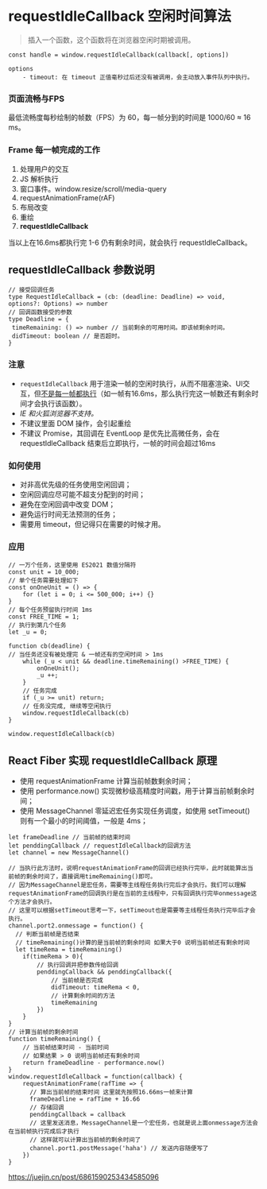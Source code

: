 # requestIdleCallback 空闲时间算法
> 插入一个函数，这个函数将在浏览器空闲时期被调用。
```
const handle = window.requestIdleCallback(callback[, options])

options
    - timeout: 在 timeout 正值毫秒过后还没有被调用，会主动放入事件队列中执行。
```

### 页面流畅与FPS
最低流畅度每秒绘制的帧数（FPS）为 60，每一帧分到的时间是 1000/60 ≈ 16 ms。

### Frame 每一帧完成的工作
1. 处理用户的交互
2. JS 解析执行
3. 窗口事件。window.resize/scroll/media-query
4. requestAnimationFrame(rAF)
5. 布局改变
6. 重绘
7. **requestIdleCallback**

当以上在16.6ms都执行完 1-6 仍有剩余时间，就会执行 requestIdleCallback。

## requestIdleCallback 参数说明
```
// 接受回调任务
type RequestIdleCallback = (cb: (deadline: Deadline) => void, options?: Options) => number
// 回调函数接受的参数
type Deadline = {
 timeRemaining: () => number // 当前剩余的可用时间。即该帧剩余时间。
 didTimeout: boolean // 是否超时。
}
```
### 注意
- ``requestIdleCallback`` 用于渲染一帧的空闲时执行，从而不阻塞渲染、UI交互，但<u>不是每一帧都执行</u>（如一帧有16.6ms，那么执行完这一帧数还有剩余时间才会执行该函数）。
- *IE 和火狐浏览器不支持。*
- 不建议里面 DOM 操作，会引起重绘
- 不建议 Promise，其回调在 EventLoop 是优先比高微任务，会在 requestIdleCallback 结束后立即执行，一帧的时间会超过16ms

### 如何使用
- 对非高优先级的任务使用空闲回调；
- 空闲回调应尽可能不超支分配到的时间；
- 避免在空闲回调中改变 DOM；
- 避免运行时间无法预测的任务；
- 需要用 timeout，但记得只在需要的时候才用。

### 应用
```
// 一万个任务，这里使用 ES2021 数值分隔符
const unit = 10_000;
// 单个任务需要处理如下
const onOneUnit = () => {
    for (let i = 0; i <= 500_000; i++) {}
}
// 每个任务预留执行时间 1ms
const FREE_TIME = 1;
// 执行到第几个任务
let _u = 0;

function cb(deadline) {
// 当任务还没有被处理完 & 一帧还有的空闲时间 > 1ms
    while (_u < unit && deadline.timeRemaining() >FREE_TIME) {
        onOneUnit();
        _u ++;
    }
    // 任务完成
    if (_u >= unit) return;
    // 任务没完成, 继续等空闲执行
    window.requestIdleCallback(cb)
}

window.requestIdleCallback(cb)
```

## React Fiber 实现 requestIdleCallback 原理
- 使用 requestAnimationFrame 计算当前帧数剩余时间；
- 使用 performance.now() 实现微秒级高精度时间戳，用于计算当前帧剩余时间；
- 使用 MessageChannel 零延迟宏任务实现任务调度，如使用 setTimeout() 则有一个最小的时间阈值，一般是 4ms；
```
let frameDeadline // 当前帧的结束时间
let penddingCallback // requestIdleCallback的回调方法
let channel = new MessageChannel()

// 当执行此方法时，说明requestAnimationFrame的回调已经执行完毕，此时就能算出当前帧的剩余时间了，直接调用timeRemaining()即可。
// 因为MessageChannel是宏任务，需要等主线程任务执行完后才会执行。我们可以理解requestAnimationFrame的回调执行是在当前的主线程中，只有回调执行完毕onmessage这个方法才会执行。
// 这里可以根据setTimeout思考一下，setTimeout也是需要等主线程任务执行完毕后才会执行。
channel.port2.onmessage = function() {
  // 判断当前帧是否结束
  // timeRemaining()计算的是当前帧的剩余时间 如果大于0 说明当前帧还有剩余时间
  let timeRema = timeRemaining()
	if(timeRema > 0){
    	// 执行回调并把参数传给回调
		penddingCallback && penddingCallback({
      		// 当前帧是否完成
      		didTimeout: timeRema < 0,
      		// 计算剩余时间的方法
			timeRemaining
		})
	}
}
// 计算当前帧的剩余时间
function timeRemaining() {
    // 当前帧结束时间 - 当前时间
	// 如果结果 > 0 说明当前帧还有剩余时间
	return frameDeadline - performance.now()
}
window.requestIdleCallback = function(callback) {
	requestAnimationFrame(rafTime => {
      // 算出当前帧的结束时间 这里就先按照16.66ms一帧来计算
      frameDeadline = rafTime + 16.66
      // 存储回调
      penddingCallback = callback
      // 这里发送消息，MessageChannel是一个宏任务，也就是说上面onmessage方法会在当前帧执行完成后才执行
      // 这样就可以计算出当前帧的剩余时间了
      channel.port1.postMessage('haha') // 发送内容随便写了
	})
}
```

https://juejin.cn/post/6861590253434585096
